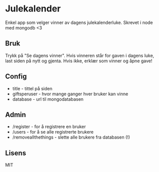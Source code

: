 Julekalender
============
Enkel app som velger vinner av dagens julekalenderluke. Skrevet i node med mongodb <3

## Bruk
Trykk på "Se dagens vinner". Hvis vinneren står for gaven i dagens luke, last siden på nytt og gjenta. Hvis ikke, erklær som vinner og åpne gave!

## Config
- title - tittel på siden
- giftsperuser - hvor mange ganger hver bruker kan vinne
- database - url til mongodatabasen

## Admin
- /register - for å registrere en bruker
- /users - for å se alle registrerte brukere
- /removeallthethings - slette alle brukere fra databasen (!)

## Lisens
MIT
